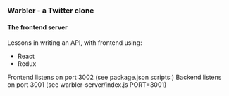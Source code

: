 ### Warbler - a Twitter clone

#### The frontend server

Lessons in writing an API, with frontend using:
* React
* Redux

Frontend listens on port 3002 (see package.json scripts:)
Backend listens on port 3001 (see warbler-server/index.js PORT=3001)
